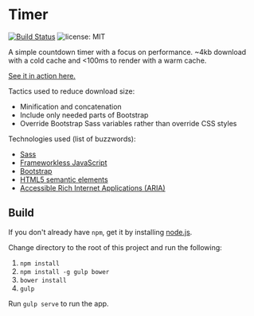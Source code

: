 Timer
=====

[![Build Status](https://travis-ci.org/davidleston/timer.svg?branch=master)](https://travis-ci.org/davidleston/timer)
![license: MIT](https://img.shields.io/badge/license-MIT-blue.svg)

A simple countdown timer with a focus on performance.
~4kb download with a cold cache and <100ms to render with a warm cache.

[See it in action here.](https://davidleston.github.io/timer/)

Tactics used to reduce download size:
* Minification and concatenation
* Include only needed parts of Bootstrap
* Override Bootstrap Sass variables rather than override CSS styles

Technologies used (list of buzzwords):
* [Sass](http://sass-lang.com)
* [Frameworkless JavaScript](https://twitter.com/hashtag/frameworkless)
* [Bootstrap](http://getbootstrap.com)
* [HTML5 semantic elements](https://developer.mozilla.org/en-US/docs/Web/HTML/Element)
* [Accessible Rich Internet Applications (ARIA)](https://developer.mozilla.org/en-US/docs/Web/Accessibility/ARIA)

## Build

If you don't already have `npm`, get it by installing [node.js](http://nodejs.org).

Change directory to the root of this project and run the following:

1. `npm install`
2. `npm install -g gulp bower`
3. `bower install`
4. `gulp`

Run `gulp serve` to run the app.
